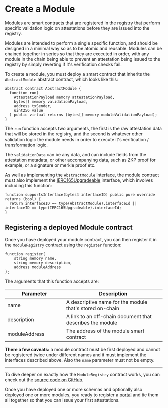 # Create a Module

Modules are smart contracts that are registered in the registry that perform specific validation logic on attestations
before they are issued into the registry.

Modules are intended to perform a single specific function, and should be designed in a minimal way so as to be atomic
and reusable. Modules can be chained together in series so that they are executed in order, with any module in the chain
being able to prevent an attestation being issued to the registry by simply reverting if it's verification checks fail.

To create a module, you must deploy a smart contract that inherits the `AbstractModule` abstract contract, which looks
like this:

```solidity
abstract contract AbstractModule {
  function run(
    AttestationPayload memory attestationPayload,
    bytes[] memory validationPayload,
    address txSender,
    uint256 value
  ) public virtual returns (bytes[] memory moduleValidationPayload);
}
```

The `run` function accepts two arguments, the first is the raw attestation data that will be stored in the registry, and
the second is whatever other validation logic the module needs in order to execute it's verification / transformation
logic.

The `validationData` can be any data, and can include fields from the attestation metadata, or other accompanying data,
such as ZKP proof for example, or a signature or merkle proof etc.

As well as implementing the `AbstractModule` interface, the module contract must also implement
the [IERC165Upgradeable](https://github.com/OpenZeppelin/openzeppelin-contracts-upgradeable/blob/master/contracts/utils/introspection/IERC165Upgradeable.sol)
interface, which involves including this function:

```solidity
function supportsInterface(bytes4 interfaceID) public pure override returns (bool) {
  return interfaceID == type(AbstractModule).interfaceId || interfaceID == type(IERC165Upgradeable).interfaceId;
}
```

## Registering a deployed Module contract

Once you have deployed your module contract, you can then register it in the `ModuleRegistry` contract using
the `register` function:

```solidity
function register(
    string memory name,
    string memory description,
    address moduleAddress
);
```

The arguments that this function accepts are:

<table><thead><tr><th width="172">Parameter</th><th>Description</th></tr></thead><tbody><tr><td>name</td><td>A descriptive name for the module that's stored on-chain</td></tr><tr><td>description</td><td>A link to an off-chain document that describes the module</td></tr><tr><td>moduleAddress</td><td>The address of the module smart contract</td></tr></tbody></table>

**There a few caveats:** a module contract must be first deployed and cannot be registered twice under different names
and it must implement the interfaces described above. Also the `name` parameter must not be empty.

***

To dive deeper on exactly how the `ModuleRegistry` contract works, you can check out
the [source code on GitHub](https://github.com/Consensys/linea-attestation-registry/blob/dev/contracts/src/ModuleRegistry.sol).

Once you have deployed one or more schemas and optionally also deployed one or more modules, you ready to register
a [portal](create-a-portal.md) and tie them all together so that you can issue your first attestations.
